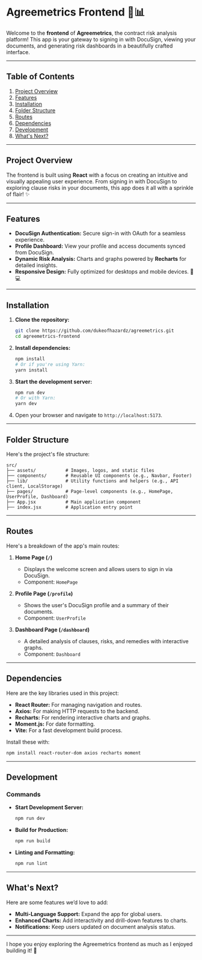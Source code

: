 # Agreemetrics Frontend 🎨📊

Welcome to the **frontend** of **Agreemetrics**, the contract risk analysis platform! This app is your gateway to signing in with DocuSign, viewing your documents, and generating risk dashboards in a beautifully crafted interface.

---

## Table of Contents
1. [Project Overview](#project-overview)
2. [Features](#features)
3. [Installation](#installation)
4. [Folder Structure](#folder-structure)
5. [Routes](#routes)
6. [Dependencies](#dependencies)
7. [Development](#development)
8. [What's Next?](#whats-next)

---

## Project Overview

The frontend is built using **React** with a focus on creating an intuitive and visually appealing user experience. From signing in with DocuSign to exploring clause risks in your documents, this app does it all with a sprinkle of flair! ✨

---

## Features

- **DocuSign Authentication:** Secure sign-in with OAuth for a seamless experience.
- **Profile Dashboard:** View your profile and access documents synced from DocuSign.
- **Dynamic Risk Analysis:** Charts and graphs powered by **Recharts** for detailed insights.
- **Responsive Design:** Fully optimized for desktops and mobile devices. 📱💻

---

## Installation

1. **Clone the repository:**
   ```bash
   git clone https://github.com/dukeofhazardz/agreemetrics.git
   cd agreemetrics-frontend
   ```

2. **Install dependencies:**
   ```bash
   npm install
   # Or if you're using Yarn:
   yarn install
   ```

3. **Start the development server:**
   ```bash
   npm run dev
   # Or with Yarn:
   yarn dev
   ```

4. Open your browser and navigate to `http://localhost:5173`.

---

## Folder Structure

Here's the project's file structure:

```
src/
├── assets/           # Images, logos, and static files
├── components/       # Reusable UI components (e.g., Navbar, Footer)
├── lib/              # Utility functions and helpers (e.g., API client, LocalStorage)
├── pages/            # Page-level components (e.g., HomePage, UserProfile, Dashboard)
├── App.jsx           # Main application component
├── index.jsx         # Application entry point
```

---

## Routes

Here's a breakdown of the app's main routes:

1. **Home Page (`/`)**  
   - Displays the welcome screen and allows users to sign in via DocuSign.
   - Component: `HomePage`

2. **Profile Page (`/profile`)**  
   - Shows the user's DocuSign profile and a summary of their documents.
   - Component: `UserProfile`

3. **Dashboard Page (`/dashboard`)**  
   - A detailed analysis of clauses, risks, and remedies with interactive graphs.
   - Component: `Dashboard`

---

## Dependencies

Here are the key libraries used in this project:

- **React Router:** For managing navigation and routes.
- **Axios:** For making HTTP requests to the backend.
- **Recharts:** For rendering interactive charts and graphs.
- **Moment.js:** For date formatting.
- **Vite:** For a fast development build process.

Install these with:
```bash
npm install react-router-dom axios recharts moment
```

---

## Development

### Commands
- **Start Development Server:**
  ```bash
  npm run dev
  ```
- **Build for Production:**
  ```bash
  npm run build
  ```
- **Linting and Formatting:**
  ```bash
  npm run lint
  ```

---

## What's Next?

Here are some features we’d love to add:
- **Multi-Language Support:** Expand the app for global users.
- **Enhanced Charts:** Add interactivity and drill-down features to charts.
- **Notifications:** Keep users updated on document analysis status.

---

I hope you enjoy exploring the Agreemetrics frontend as much as I enjoyed building it! 🎉